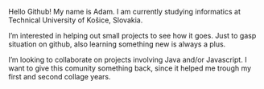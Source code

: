 Hello Github! My name is Adam. I am currently studying informatics at Technical University of Košice, Slovakia.   

I’m interested in helping out small projects to see how it goes. Just to gasp situation on github, also learning something new is always a plus.

I’m looking to collaborate on projects involving Java and/or Javascript. I want to give this comunity something back, since it helped me trough my first and second collage years.



